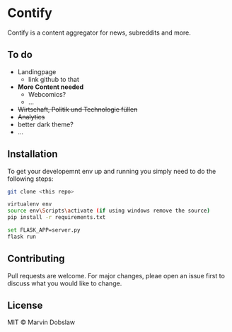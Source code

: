 # Contify
Contify is a content aggregator for news, subreddits and more. 

## To do
* Landingpage
  * link github to that
* **More Content needed**
  * Webcomics?
  * ...
* ~~Wirtschaft, Politik und Technologie füllen~~
* ~~Analytics~~
* better dark theme? 
* ...

## Installation
To get your developemnt env up and running you simply need to do the following steps: 

```bash
git clone <this repo>

virtualenv env
source env\Scripts\activate (if using windows remove the source)
pip install -r requirements.txt

set FLASK_APP=server.py
flask run
```
## Contributing
Pull requests are welcome. For major changes, pleae open an issue first to discuss what you would like to change. 

## License
MIT © Marvin Dobslaw
